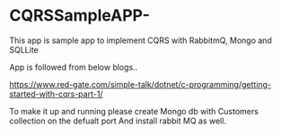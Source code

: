 # CQRSSampleAPP-
This app is sample app to implement CQRS with RabbitmQ, Mongo and SQLLite

App is followed from below blogs..

https://www.red-gate.com/simple-talk/dotnet/c-programming/getting-started-with-cqrs-part-1/

To make it up and running please create Mongo db with Customers collection on the defualt port
And install rabbit MQ as well.

